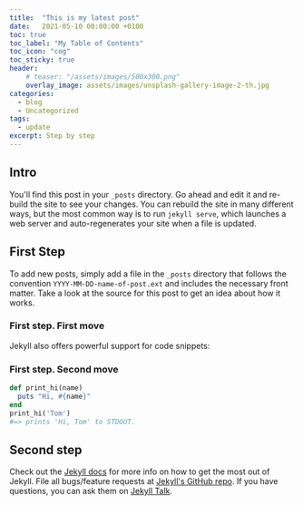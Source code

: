```yaml
---
title:  "This is my latest post"
date:   2021-05-10 00:00:00 +0100
toc: true
toc_label: "My Table of Contents"
toc_icon: "cog"
toc_sticky: true
header:
    # teaser: "/assets/images/500x300.png"
    overlay_image: assets/images/unsplash-gallery-image-2-th.jpg
categories:
  - blog
  - Uncategorized
tags:
  - update
excerpt: Step by step
---
```

## Intro
You'll find this post in your `_posts` directory. Go ahead and edit it and re-build the site to see your changes. You can rebuild the site in many different ways, but the most common way is to run `jekyll serve`, which launches a web server and auto-regenerates your site when a file is updated.
## First Step
To add new posts, simply add a file in the `_posts` directory that follows the convention `YYYY-MM-DD-name-of-post.ext` and includes the necessary front matter. Take a look at the source for this post to get an idea about how it works.
### First step. First move
Jekyll also offers powerful support for code snippets:
### First step. Second move
```ruby
def print_hi(name)
  puts "Hi, #{name}"
end
print_hi('Tom')
#=> prints 'Hi, Tom' to STDOUT.
```
## Second step
Check out the [Jekyll docs][jekyll-docs] for more info on how to get the most out of Jekyll. File all bugs/feature requests at [Jekyll's GitHub repo][jekyll-gh]. If you have questions, you can ask them on [Jekyll Talk][jekyll-talk].

[jekyll-docs]: http://jekyllrb.com/docs/home
[jekyll-gh]:   https://github.com/jekyll/jekyll
[jekyll-talk]: https://talk.jekyllrb.com/